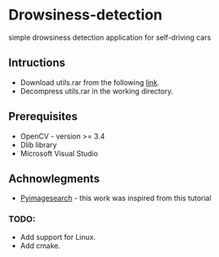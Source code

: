 # Drowsiness-detection
simple drowsiness detection application for self-driving cars 

## Intructions 
* Download utils.rar from the following [link](https://drive.google.com/open?id=1IzrYQa-lcpciPwSDxhsJrc8LsBAyOUmi).
* Decompress utils.rar in the working directory.

## Prerequisites 
* OpenCV - version >= 3.4 
* Dlib library 
* Microsoft Visual Studio 

## Achnowlegments 
* [Pyimagesearch](https://www.pyimagesearch.com/2017/05/08/drowsiness-detection-opencv/) - this work was inspired from this tutorial

### TODO: 
* Add support for Linux. 
* Add cmake.